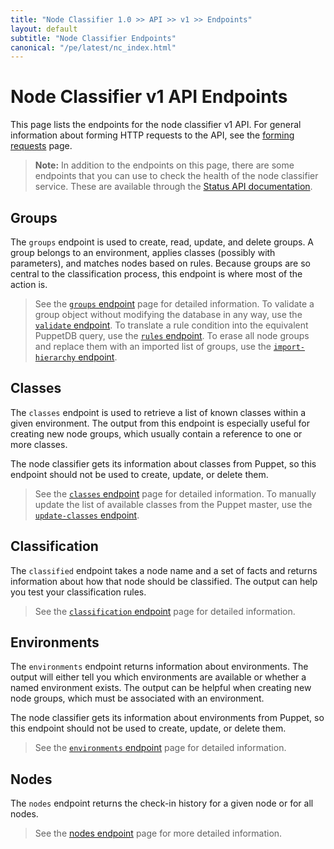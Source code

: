 ```yaml
---
title: "Node Classifier 1.0 >> API >> v1 >> Endpoints"
layout: default
subtitle: "Node Classifier Endpoints"
canonical: "/pe/latest/nc_index.html"
---
```


# Node Classifier v1 API Endpoints

This page lists the endpoints for the node classifier v1 API. For general information about forming HTTP requests to the API, see the [forming requests](./nc_forming_requests.html) page.

> **Note:** In addition to the endpoints on this page, there are some endpoints that you can use to check the health of the node classifier service. These are available through the [Status API documentation](./status_api.html).

## Groups

The `groups` endpoint is used to create, read, update, and delete groups.
A group belongs to an environment, applies classes (possibly with parameters), and matches nodes based on rules.
Because groups are so central to the classification process, this endpoint is where most of the action is.

>See the [`groups` endpoint](./nc_groups.html) page for detailed information. To validate a group object without modifying the database in any way, use the [`validate` endpoint](./nc_validate.html). To translate a rule condition into the equivalent PuppetDB query, use the [`rules` endpoint](./nc_rules.html). To erase all node groups and replace them with an imported list of groups, use the [`import-hierarchy` endpoint](./nc_import-hierarchy.html).

## Classes

The `classes` endpoint is used to retrieve a list of known classes within a given environment.
The output from this endpoint is especially useful for creating new node groups, which usually contain a reference to one or more classes.

The node classifier gets its information about classes from Puppet, so this endpoint should not be used to create, update, or delete them.

>See the [`classes` endpoint](./nc_classes.html) page for detailed information. To manually update the list of available classes from the Puppet master, use the [`update-classes` endpoint](./nc_update_classes.html).

## Classification

The `classified` endpoint takes a node name and a set of facts and returns information about how that node should be classified.
The output can help you test your classification rules.

>See the [`classification` endpoint](./nc_classification.html) page for detailed information.

## Environments

The `environments` endpoint returns information about environments.
The output will either tell you which environments are available or whether a named environment exists.
The output can be helpful when creating new node groups, which must be associated with an environment.

The node classifier gets its information about environments from Puppet, so this endpoint should not be used to create, update, or delete them.

>See the [`environments` endpoint](./nc_environments.html) page for detailed information.

## Nodes

The `nodes` endpoint returns the check-in history for a given node or for all nodes.

>See the [nodes endpoint](./nc_nodes.html) page for more detailed information.
